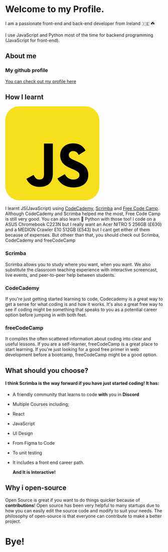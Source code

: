 # Welcome to my Profile.

I am a passionate front-end and back-end developer from Ireland 🇮🇪 ☘️

I use JavaScript and Python most of the time for backend programming (JavaScript for front-end).

## About me
### My github profile
[You can check out my profile here](https://github.com/dripini)


## How I learnt
![Hi](javascript2.svg) 

I learnt JS(JavaScript) using [CodeCademy](https://codecademy.com), [Scrimba](https://scrimba.com/) and [Free Code Camp](https://www.freecodecamp.org). Although CodeCademy and Scrimba helped me the most, Free Code Camp is still very good. You can also learn 🐍 Python with those too! I code on a ASUS Chromebook C223N but I really want an Acer NITRO 5 256GB (£630) and a MEDION Crawler E10 512GB (£543) but I cant get either of them because of expenses. But otheer than that, you should check out Scrimba, CodeCademy and freeCodeCamp

### Scrimba
Scrimba allows you to study where you want, when you want. We also substitute the classroom teaching experience with interactive screencast, live events, and peer-to-peer help between students.


### CodeCademy
If you're just getting started learning to code, Codecademy is a great way to get a sense for what coding is and how it works. It's also a great free way to see if coding might be something that speaks to you as a potential career option before jumping in with both feet.


### freeCodeCamp
It compiles the often scattered information about coding into clear and useful lessons. If you are a self-learner, freeCodeCamp is a great place to start learning. If you're just looking for a good free primer in web development before a bootcamp, freeCodeCamp might be a good option.

## What should you choose?
#### I think Scrimba is the way forward if you have just started coding! It has:
- A friendly community that learns to code **with** you in **Discord**
- Multiple Courses including;
- React
- JavaScript
- UI Design
- From Figma to Code
- To unit testing
- It includes a front end career path.

  **And It is Interactive!**

## Why i open-source 
Open Source is great if you want to do things quicker because of **contributions**!
Open source has been very helpful to many startups due to how you can easily edit the source code and modify to suit your needs.
The philosophy of open-source is that everyone can contribute to make a better project.

# Bye!